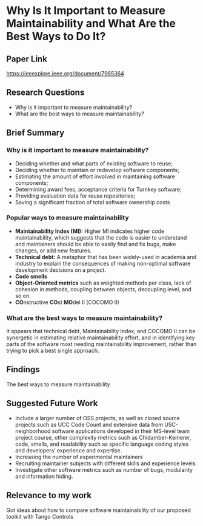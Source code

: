 # Why Is It Important to Measure Maintainability and What Are the Best Ways to Do It?
## Paper Link

https://ieeexplore.ieee.org/document/7965364

## Research Questions

- Why is it important to measure maintainability?
- What are the best ways to measure maintainability?

## Brief Summary

### Why is it important to measure maintainability?
- Deciding whether and what parts of existing software to
reuse;
- Deciding whether to maintain or redevelop software components;
- Estimating the amount of effort involved in maintaining
software components;
- Determining award fees, acceptance criteria for Turnkey
software;
- Providing evaluation data for reuse repositories;
- Saving a significant fraction of total software ownership
costs
### Popular ways to measure maintainability
- **Maintainability Index (MI):** Higher MI indicates higher code maintainability, which suggests that the code is easier to understand and maintainers should be able to easily find and fix bugs, make changes, or add new features.
- **Technical debt:** A metaphor that has been widely-used in academia and industry to explain the consequences of making non-optimal software development decisions on a project.
- **Code smells**
- **Object-Oriented metrics** such as weighted methods per class, lack of cohesion in methods, coupling between objects, decoupling level, and so on.
- **CO**nstructive **CO**st **MO**del II (COCOMO II)
### What are the best ways to measure maintainability?
It appears that technical debt, Maintainability Index, and COCOMO II can be synergetic in estimating relative maintainability effort, and in identifying key parts of the software most needing maintainability improvement, rather than trying to pick a best single approach.
## Findings

The best ways to measure maintainability

## Suggested Future Work

- Include a larger number of OSS projects, as well as closed source projects such as UCC Code Count and extensive data from USC-neighborhood software applications developed in their MS-level team project course, other complexity metrics such as Chidamber-Kemerer, code, smells, and readability such as specific language coding styles and developers’ experience
and expertise. 
- Increasing the number of experimental maintainers
- Recruiting maintainer subjects with different skills and experience levels. 
- Investigate other software metrics such as number of bugs, modularity and information hiding.

## Relevance to my work

Got ideas about how to compare software maintainability of our proposed toolkit with Tango Controls 
